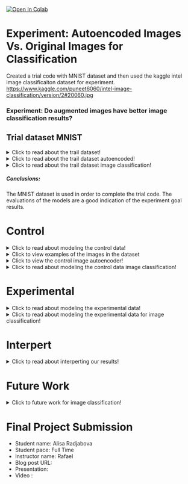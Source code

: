 
<a href="https://colab.research.google.com/github/aradjabova/dsc-capstone-project-v2-online-ds-ft-120919/blob/master/ReadME.ipynb" target="_parent"><img src="https://colab.research.google.com/assets/colab-badge.svg" alt="Open In Colab"/></a>

# Experiment: Autoencoded Images  Vs. Original Images for Classification

Created a trial code with MNIST dataset and then used the kaggle intel image classificaiton dataset for experiment.
https://www.kaggle.com/puneet6060/intel-image-classification/version/2#20060.jpg 


### Experiment: Do augmented images have better image classification results?




## Trial dataset MNIST

<details>
  <summary>Click to read about the trail dataset! </summary>
  
  ## Obtaining
  * We have gathered the data from https://keras.io/api/datasets/mnist/
  * This is a dataset of 60,000 28x28 grayscale images of the 10 digits, along with a test set of 10,000 images.
    
<img src='Images/number_of_images_kaggle.png'>


  * Fourtunately, the dataset has plenty of images and there was no cleaning, creating required.

Using the OSEM process we will build an autoencoder and an image classifier.

### Autoencoder
  * Is used to condense the information in the images
  * Condensing the information allows the autoencoder learn the most important parts of an image
  * Once the images are condensed the decoder will use the learned information to expand the images to the original size

### Image Classification
 * Is created to teach the machine to predict what the image is showing

This is an unbalanced multi-class classification problem; thought because we have plenty of each image, we will not need to create more images.

</details>


<details>
  <summary>Click to read about the trail dataset autoencoded! </summary>
  
  ## Autoencoder
    
<img  src='Images/mnist_autoencoded.png'>

  * Here you can see that the original images (top) that are inputed are condensed and then reblown into blurry images of it self (bottom).


#### Noisy Autoencoder
<img  src='Images/mnist_noisy.png'>

  * Here we can see that the "noisy" input (bottom), meaning having additional pixels added, outputs clean images simlar to the original images

</details>

<details>
  <summary>Click to read about the trail dataset image classification! </summary>
  
  ## Classification
    
#### Simple CNN (Central Neural Network) for Image Classification

When creating a simple image classification there are different methods of making sure how well the machine is learning. 

<img style="float: center;" src='Images/mnist_traininng_acc.png'>
<img  src='Images/mnist_training loss.png'>

  * These show how well the model has been learning. The higher the accuracy during training and validation dictates better results
  * Lower loss shows that the amount of error is decreasing

#### Confusion Matrix

<img  src='Images/mnist_confusion_matrix.png' align="middle">

  * These are a great visual representation of how well the model is performing and learning.
  * The diagnoal line of the confusion matrix indicates the accurately labeled images.

#### Classification Report
<img  src='Images/mnist_classification_report.png' >

* Another way of seeing how well the images are being identified.

</details>


##### Conclusions:


The MNIST dataset is used in order to complete the trial code. The evaluations of the models are a good indication of the experiment goal results.



# Control
<details>
  <summary>Click to read about modeling the control data! </summary>
  
  ## Dataset
  The kaggle data is a dataset of images of building, forest, glacier, mountain, sea and street.

   <img style="float: center;" src='Images/number_of_images_kaggle.png' >

There is a decent amount of images available for each category, but it may impact the amount that can be learned from the current amount of images.

</details>

  <details>
    <summary>Click to view examples of the images in the dataset
    </summary> 
   <img src='Images/kaggle_buildings.png' width="400" height="200" >
   <img style="float: center;" src='Images/kaggle_forest.png' width="400" height="200" >
   <img style="float: center;" src='Images/kaggle_glacier.png' width="400" height="200" >
   <img style="float: center;" src='Images/kaggle_mountain.png' width="400" height="200" >
   <img style="float: center;" src='Images/kaggle_sea.png' width="400" height="200">
   <img src='Images/kaggle_street.png' width="400" height="200">
   </details>

<details>
<summary>Click to view the control image autoencoder!</summary>

<img style="float: center;" src="Images/augmented_images.png">

<img  src='Images/aug_example_1.png' width="300" height="400">
<img  src='Images/aug_example_2.png' width="300" height="400">

</details>

</details>  

<details>
  <summary>Click to read about modeling the control data image classification! </summary>
  
  ## Modeling
  To model our data effectively; we created a image classifier with few simple layers.

   <img style="float: center;" src="Images/control_cnn_simple.png" >

  * Conv2D 

    * Scans the image and takes each pixel value in a 3x3 (or 4x4, depends on setting) part and multiplies it by a certain weight, adds the numbers and uses that number as the value of the output image of that pixel
    * Depending on the weights, the output image can be blurred, brighter, darker, etc. (basicallu, slight photoshop)

  * MaxPooling2
    * Resizes the output image
    * Takes 2x2 area of a image and chooses the max value in each area
    * Shrinks the image by a factor of two
    * After shrinking usually the images are used for additional filters (Conv2D) in order to train on smaller scales to find more patterns
  
  * Flatten
    * Because we will be using Dense next, we need to use Flatten to reduce the number of dimensions to one dimension
  
  * Dense
    * Dense layers are hidden layers that use different acitvation functions to find the weights of each parameter of the image in order to appropriately learn the images

  * Dropout
    * Usually set to 40%, which means that 40% of the parameters that go into the Dropout are set to zero,
    * This helps the model not overfit

This leads us to having 3,940,000 differnt parameters that our model is using and going throught in order to train on the images.

## Evaluating Classification
<img style="float: center;" src='Images/control_cnn_training_acc.png'>
<img  src='Images/control_cnn_train_loss.png'>
  
* Here we see that the training accuracy and loss is getting better with time but the spikes show that the models are not overfitting
 
   <img style="float: center;" src="Images/control_cnn_confusion_matrix.png" width="400" height="500">
   <img style="float: center;" src="Images/simple_cnn_classreport.png" width="600" height="300">

   * The image classification model shows that the simple control model is not that good at identifing the images.

</details>  
  


# Experimental

<details>
  <summary>Click to read about modeling the experimental data! </summary>
  

<img  src="Images/aug_example_1.png" width="300" height="400">
<img  src="Images/aug_example_2.png" width="300" height="400">

* Using these augmented images that are blurred as our input into the image classification. Instead of the original (focused) images we are using the images recreated by our autoencoder.

</details>  

<details>
  <summary>Click to read about modeling the experimental data for image classification! </summary>
  
  ## Modeling
  To model our data effectively; we used the same image classifier throughout the experiment. 

   <img style="float: center;" src="Images/control_cnn_simple.png" >


## Evaluating Classification
  
Here we see the training accuracy and loss to get a better idea of what is going on
 
   <img style="float: center;" src="Images/aug_then_cnn_train_acc.png" width="500" height="600">
   <img style="float: center;" src="Images/aug_then_cnn_train_loss.png" width="500" height="600">

   * As shown above the accuracy of the training data is steadily going up, if the number of epochs is increased would still slowly climb.
   * The accuracy of the validation data is stagnant. This could mean that the model is overfitting for the triaining data that the new data is confusing it. 
   * The loss of the model is another indicator that in the current model it is overfitting. Menaing that that the loss of the training data is getting smaller but the validation data is growing due to the model not being familiar with it.

The image classification model shows that the simple image classification with the augmented images does not improve the models ability of classifing the images.

</details>  
  



# Interpert
<details>
  <summary>Click to read about interperting our results! </summary>
  
  ## Interpreting the results
  * The way to interpret the results, is by reviewing the confusion matrices and classification report of both the images to see how well they had performed. 

<img style="float: left;" src="Images/aug_then_cnn_confusion_matrix.png" >
<img style="float: left;" src="Images/control_cnn_confusion_matrix.png" >

  * The confusion matrices tells us how well the model performed on the test images by displaying what the model classified the images as based on the accurate labels of the images. 
  * As shown the confusion matrix of the augmented images, the majority of the images were classified as one type of image which drastically dropped the accuracy and reliability of the images. 
  * The original image classification seems to have had a more diverse outcome but still was fairly inaccurate.

By observing all the accuracy, loss, and confusion matrices of the model, we are able to infer that augmented images are not capable of increasing the accuracy of the images due to the models overfitting. 

</details>  



# Future Work
<details>
  <summary> Click to future work for image classification! </summary>
  
  ## Future work for experimenting with augmented images
  
  * Obtain more images of each category will give the model more refrences to learn from 
  * Create deeper models with more layer that can handle learning for longer periods of time and be more accurate
  * Attempt to use the encoded part of an images to classify the images instead of the entire image classification on recreated augmented images.

</details>




# Final Project Submission

* Student name: Alisa Radjabova
* Student pace: Full Time
* Instructor name: Rafael
* Blog post URL: 
* Presentation: 
* Video : 


